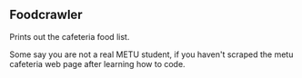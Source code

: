 ## Foodcrawler  
Prints out the cafeteria food list.  
  
Some say you are not a real METU student, if you haven't scraped the metu cafeteria web page after learning how to code.
